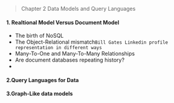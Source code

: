 > Chapter 2 Data Models and Query Languages

#### 1. Realtional Model Versus Document Model
* The birth of NoSQL
* The Object-Relational mismatch```Bill Gates Linkedin profile representation in different ways```
* Many-To-One and Many-To-Many Relationships
* Are document databases repeating history?
*
#### 2.Query Languages for Data
#### 3.Graph-Like data models

